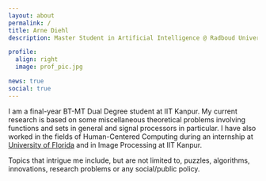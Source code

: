 ```yaml
---
layout: about
permalink: /
title: Arne Diehl
description: Master Student in Artificial Intelligence @ Radboud University

profile:
  align: right
  image: prof_pic.jpg

news: true
social: true
---
```


I am a final-year BT-MT Dual Degree student at IIT Kanpur. My current research is based on some miscellaneous theoretical problems involving functions and sets in general and signal processors in particular. I have also worked in the fields of Human-Centered Computing during an internship at <a href="https://www.ufl.edu/">University of Florida</a> and in Image Processing at IIT Kanpur.

Topics that intrigue me include, but are not limited to, puzzles, algorithms, innovations, research problems or any social/public policy.

